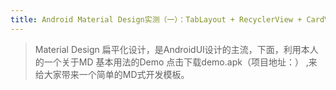 ```yaml
---
title: Android Material Design实测（一）：TabLayout + RecyclerView + CardView
---
```

> Material Design 扁平化设计，是AndroidUI设计的主流，下面，利用本人的一个关于MD 基本用法的Demo 点击下载demo.apk（项目地址：[]()） ,来给大家带来一个简单的MD式开发模板。

<!--more-->
